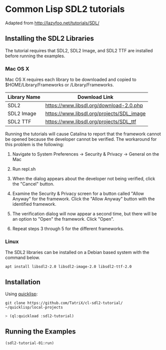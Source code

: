 # Common Lisp SDL2 tutorials
Adapted from http://lazyfoo.net/tutorials/SDL/

## Installing the SDL2 Libraries

  The tutorial requires that SDL2, SDL2 Image, and SDL2 TTF are installed before
  running the examples.

### Mac OS X

Mac OS X requires each library to be downloaded and copied to
$HOME/Library/Frameworks or /Library/Frameworks.

 Library Name | Download Link
 ------------ | -------------
 SDL2         | https://www.libsdl.org/download-2.0.php
 SDL2 Image   | https://www.libsdl.org/projects/SDL_image
 SDL2 TTF     | https://www.libsdl.org/projects/SDL_ttf

Running the tutorials will cause Catalina to report that the framework cannot be
opened because the developer cannot be verified. The workaround for this problem
is the following:

1. Navigate to System Preferences -> Security & Privacy -> General on the Mac

2. Run repl.sh

3. When the dialog appears about the developer not being verified, click the
"Cancel" button.

4. Examine the Security & Privacy screen for a button called "Allow Anyway" for
the framework. Click the "Allow Anyway" button with the identified framework.

5. The verification dialog will now appear a second time, but there will be an
option to "Open" the framework. Click "Open".

6. Repeat steps 3 through 5 for the different frameworks.

### Linux

The SDL2 libraries can be installed on a Debian based system with the command
below.

	apt install libsdl2-2.0 libsdl2-image-2.0 libsdl2-ttf-2.0


## Installation

Using [quicklisp](https://www.quicklisp.org/beta/):
```
git clone https://github.com/TatriX/cl-sdl2-tutorial/ ~/quicklisp/local-projects
```

```lisp
> (ql:quickload :sdl2-tutorial)
```


## Running the Examples

```lisp
(sdl2-tutorial-01:run)
```
